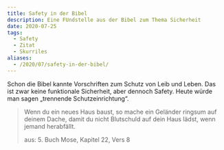 ```yaml
---
title: Safety in der Bibel
description: Eine FUndstelle aus der Bibel zum Thema Sicherheit
date: 2020-07-25
tags:
  - Safety
  - Zitat
  - Skurriles
aliases:
  - /2020/07/safety-in-der-bibel/
---
```

Schon die Bibel kannte Vorschriften zum Schutz von Leib und Leben. Das ist zwar keine funktionale Sicherheit, aber dennoch Safety. Heute würde man sagen „trennende Schutzeinrichtung“.

> Wenn du ein neues Haus baust, so mache ein Geländer ringsum auf deinem Dache, damit du nicht Blutschuld auf dein Haus lädst, wenn jemand herabfällt.
>
> aus: 5. Buch Mose, Kapitel 22, Vers 8